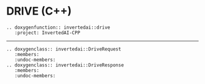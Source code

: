 # DRIVE (C++)


```{eval-rst}
.. doxygenfunction:: invertedai::drive
   :project: InvertedAI-CPP
```

---
```{eval-rst}
.. doxygenclass:: invertedai::DriveRequest
   :members:
   :undoc-members:
.. doxygenclass:: invertedai::DriveResponse
   :members:
   :undoc-members:
```
